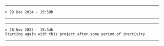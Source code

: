 

---

    > 29 Dec 2024 - 15:58h

---

---

    > 26 Nov 2024 - 15:34h
    Starting again with this project after some period of inactivity.

---
